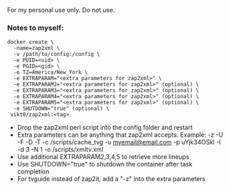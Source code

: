 For my personal use only. Do not use.

### Notes to myself:
```
docker create \
  -name=zap2xml \
  -v /path/to/config:/config \
  -e PUID=<uid> \
  -e PGID=<gid> \
  -e TZ=America/New_York \
  -e EXTRAPARAM="<extra parameters for zap2xml>" \
  -e EXTRAPARAM2="<extra parameters for zap2xml>" (optional) \
  -e EXTRAPARAM3="<extra parameters for zap2xml>" (optional) \
  -e EXTRAPARAM4="<extra parameters for zap2xml>" (optional) \
  -e EXTRAPARAM5="<extra parameters for zap2xml>" (optional) \
  -e SHUTDOWN="true" (optional) \
 vikt0/zap2xml:<tag>
  ```
  
- Drop the zap2xml perl script into the config folder and restart
- Extra parameters can be anything that zap2xml accepts. Example: -z -U -F -D -T -c /scripts/cache_tvg -u myemail@email.com -p uYjk34OSkl -I -d 3 -N 1 -o /scripts/xmltv.xml
- Use additional EXTRAPARAM2,3,4,5 to retrieve more lineups
- Use SHUTDOWN="true" to shutdown the container after task completion
- For tvguide instead of zap2it, add a "-z" into the extra parameters
